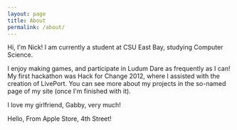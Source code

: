 ```yaml
---
layout: page
title: About
permalink: /about/
---
```


Hi, I'm Nick! I am currently a student at CSU East Bay, studying Computer Science.

I enjoy making games, and participate in Ludum Dare as frequently as I can! My first hackathon was Hack for Change 2012, where I assisted with the creation of LivePort. You can see more about my projects in the so-named page of my site (once I'm finished with it).

I love my girlfriend, Gabby, very much!

Hello, From Apple Store, 4th Street!

